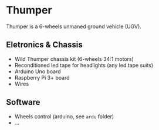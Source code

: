 # Thumper

Thumper is a 6-wheels unmaned ground vehicle (UGV). 

## Eletronics & Chassis

- Wild Thumper chassis kit (6-wheels 34:1 motors)
- Reconditioned led tape for headlights (any led tape suits)
- Arduino Uno board
- Raspberry Pi 3+ board
- Wires

## Software 

- Wheels control (arduino, see `ardu` folder)
- ... 

